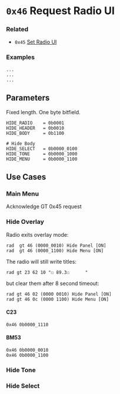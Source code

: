 # `0x46` Request Radio UI

### Related

- `0x45` [Set Radio UI](../gt/45.md)

### Examples

    ...
    ...
    ...
    
## Parameters

Fixed length. One byte bitfield.

    HIDE_RADIO    = 0b0001
    HIDE_HEADER   = 0b0010
    HIDE_BODY     = 0b1100
    
    # Hide Body
    HIDE_SELECT   = 0b0000_0100
    HIDE_TONE     = 0b0000_1000
    HIDE_MENU     = 0b0000_1100

## Use Cases

### Main Menu

Acknowledge GT 0x45 request

### Hide Overlay

Radio exits overlay mode:

    rad	 gt 46 (0000_0010) Hide Panel [ON]
    rad	 gt 46 (0000_1100) Hide Menu [ON]

The radio will still write titles:

    rad gt 23 62 10 "☐ 89.3☐      "

but clear them after 8 second timeout:

    rad gt 46 02 (0000 0010) Hide Panel [ON]
    rad gt 46 0c (0000 1100) Hide Menu [ON]


#### C23

    0x46 0b0000_1110
    
#### BM53

    0x46 0b0000_0010
    0x46 0b0000_1100


### Hide Tone

### Hide Select